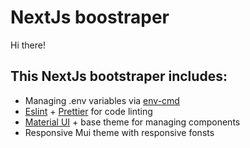 # NextJs boostraper

Hi there!

## This NextJs bootstraper includes:

- Managing .env variables via [env-cmd](https://www.npmjs.com/package/env-cmd)
- [Eslint](http://eslint.org) + [Prettier](http://prettier.io) for code linting
- [Material UI](https://material-ui.com) + base theme for managing components
- Responsive Mui theme with responsive fonsts
